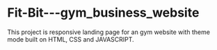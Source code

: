 # Fit-Bit---gym_business_website
This project is responsive landing page for an gym website with theme mode built on HTML, CSS and JAVASCRIPT.
